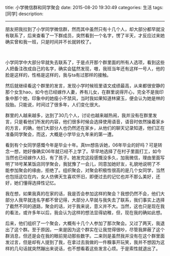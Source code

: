 title:   小学微信群和同学聚会
date: 2015-08-20 19:30:49 
categories: 生活
tags: [同学] 
description: 

---



朋友把我拉到了小学同学微信群，然而其中虽然只有十几个人，却大部分都早就没有联系了，后来查看了一下群成员，突然看到一个名字，愣了半天，才反应过来她确实曾和我一班，只是时间并不长就转校了。﻿

﻿

小学同学中大部分早就失去联系了，于是点开那个群里面的所有人选项，看到这些人把备注改成自己的名字，确实会猛然发现，嗷，我班当年还有这样一号人，他的脸是这样的，性格是这样的，我与ta有过那样的接触。﻿﻿

然后就继续看这个群里的发言，发现小学时候班里语文成绩最高，从来都很安静的那个女生hao，如今也已经嫁作人妻，养有儿女，在群里说得开心，完全不是我印象中那个她，印象中的她瘦小不禁风，当时我如果知道林黛玉，便会认为她是林的投胎。只能说，时间过了很多年，人们变化很大。﻿﻿

群里的人越来越多，达到了30几个人，讨论也越来越热闹，我并没有在群里发言，只是看他们所发的内容，他们很多时候会选择使用语音，语音时依然操着家乡的方言，的确，他们大部分人也仍然还在家乡，从他们的聊天记录知道，他们正在准备同学聚会，而这，大概是小学毕业九年来的第一遭。﻿﻿

看到有个女同学感慨今年是毕业十年。真tm想告诉她，06年毕业的好吗？可是转念一想，她好像确实06年就已经不上学了。早早地选择了在村子里面打工，如今当然也已经嫁作人妇，有了孩子。她发完这段感慨没多久，加我微信，理由里面写明了18号某某饭店同学聚会，我犹豫了一会儿，同意加她好友，礼貌地说明了不能参加聚会的缘由，拒绝了。组织聚会，对聚会积极性很高的是几个女同学，当然也包括这位在内，女人仿佛天生喜欢怀旧，即便过去的记忆也并不那么美好，还好，她们懂得选择性记忆。﻿﻿

我在想，如果我真的在家的话，我是否会参加这样的聚会？我想仍然不会，他们大部分人我早就连名字都不曾记得，大部分人早就与我失去了联系，我们事实上选择了截然不同的道路，聚会的话，对于我来说，意义并不大。当然，这也只是现在我的看法，或许多年以后，我会认为这样的想法显得幼稚，但，现在我的确如此想。

后来，他们组织了一个聚会，大概有十几个人参加了那次聚会。又过了两天，我退出了这个群。至于原因，一来是因为这个群实在让我觉得很吵，尽管我屏蔽了这个群消息，但还是会在我的眼前晃动那些数字。二来则是虽然我并没有在这个群里面发过言，但是却有人提到了我，在拿过去我做的一件糗事开玩笑，我并不想因为这样的几句话就突然蹦出来说话，也不想看着这些发言心烦。于是索性就退出了。